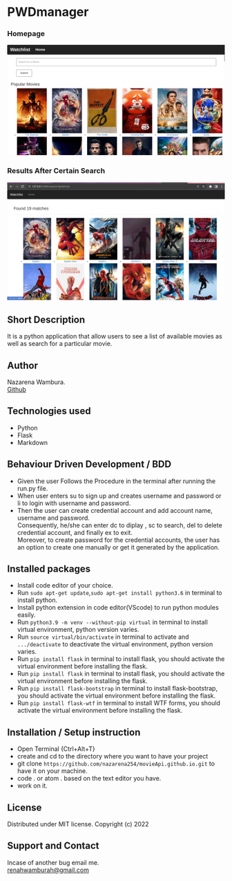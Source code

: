 # PWDmanager
### Homepage
![Alt text](./app/static/images/WatchlistApi.png "Watchlist homepage")
### Results After Certain Search
![Alt text](./app/static/images/search.png "Watchlist searchpage")

## Short Description
It is a python application that allow users to see a list of available movies as well as search for a particular movie. 


## Author
Nazarena Wambura.</br>
[Github](https://github.com/nazarena254)


## Technologies used
* Python
* Flask
* Markdown


## Behaviour Driven Development / BDD
* Given the user Follows the Procedure in the terminal after running the run.py file.
* When user enters su to sign up and creates username and password or li to login with username and password.
* Then the user can create credential account and add account name, username and password.<br>  Consequently, he/she can enter dc to diplay , sc to search, del to delete credential account, and finally ex to exit.<br>
Moreover, to create password for the credential accounts, the user has an option to create one manually or get it generated by the application.


## Installed packages
* Install code editor of your choice.
* Run `sudo apt-get update`,`sudo apt-get install python3.6` in terminal to install python.
* Install python extension in code editor(VScode) to run python modules easily.
* Run `python3.9 -m venv --without-pip virtual` in terminal to install virtual environment, python version varies.
* Run `source virtual/bin/activate` in terminal to activate and `.../deactivate` to deactivate the virtual environment, python version varies.
* Run `pip install flask` in terminal to install flask, you should activate the virtual environment before installing the flask.
* Run `pip install flask` in terminal to install flask, you should activate the virtual environment before installing the flask.
* Run `pip install flask-bootstrap` in terminal to install flask-bootstrap, you should activate the virtual environment before installing the flask.
* Run `pip install flask-wtf` in terminal to install WTF forms, you should activate the virtual environment before installing the flask.



## Installation / Setup instruction
* Open Terminal {Ctrl+Alt+T}
* create and cd to the directory where you want to have your project
* git clone ```https://github.com/nazarena254/movieApi.github.io.git``` to have it on your machine.
* code . or atom . based on the text editor you have.
* work on it.


## License
Distributed under MIT license.
Copyright (c) 2022


## Support and Contact
Incase of another bug email me.</br>
<renahwamburah@gmail.com>